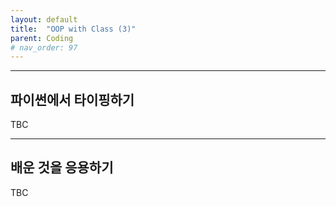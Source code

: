 ```yaml
---
layout: default
title:  "OOP with Class (3)"
parent: Coding
# nav_order: 97
---
```




***



## 파이썬에서 타이핑하기

TBC


*** 


## 배운 것을 응용하기

TBC

